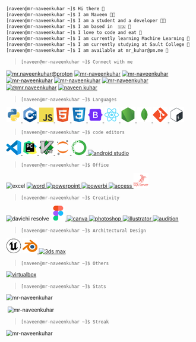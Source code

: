 ```Terminal
[naveen@mr-naveenkuhar ~]$ Hi there 👋
[naveen@mr-naveenkuhar ~]$ I am Naveen 👩‍💻
[naveen@mr-naveenkuhar ~]$ I am a student and a developer 👨‍💻
[naveen@mr-naveenkuhar ~]$ I am based in  🇨🇦 🍁
[naveen@mr-naveenkuhar ~]$ I love to code and eat 🥣
[naveen@mr-naveenkuhar ~]$ I am currently learning Machine Learning 🤖
[naveen@mr-naveenkuhar ~]$ I am currently studying at Sault College 🏫
[naveen@mr-naveenkuhar ~]$ I am available at mr_kuhar@pm.me 📧
```

> `[naveen@mr-naveenkuhar ~]$ Connect with me`

<p align="left">
<!-- Connect with me on social media -->
<!-- protonmail: -->
<a href="mailto:mr_kuhar@pm.me " target="blank"><img align="center" src="https://res.cloudinary.com/dbulfrlrz/image/upload/v1693233226/static/logos/proton-mail-icon-alone_qcw8wz.svg" alt="mr.naveenkuhar@proton" height="30" width="40" /></a>
<!-- Gravtar -->
<a href="https://gravatar.com/mrnaveenkuhar" target="blank"><img align="center" src="https://brandeps.com/logo-download/G/Gravatar-logo-vector-01.svg" alt="mr-naveenkuhar" height="30" width="40" /></a>
<!-- codepen -->
<a href="https://codepen.io/mr-naveenkuhar" target="blank"><img align="center" src="https://raw.githubusercontent.com/rahuldkjain/github-profile-readme-generator/master/src/images/icons/Social/codepen.svg" alt="mr-naveenkuhar" height="30" width="40" /></a>
<!-- dev.to -->
<a href="https://dev.to/mr-naveenkuhar" target="blank"><img align="center" src="https://raw.githubusercontent.com/rahuldkjain/github-profile-readme-generator/master/src/images/icons/Social/devto.svg" alt="mr-naveenkuhar" height="30" width="40" /></a>
<!-- linedin -->
<a href="https://linkedin.com/in/mr-naveenkuhar" target="blank"><img align="center" src="https://raw.githubusercontent.com/rahuldkjain/github-profile-readme-generator/master/src/images/icons/Social/linked-in-alt.svg" alt="mr-naveenkuhar" height="30" width="40" /></a>
<!-- stackoverflow -->
<a href="https://stackoverflow.com/users/mr-naveenkuhar" target="blank"><img align="center" src="https://raw.githubusercontent.com/rahuldkjain/github-profile-readme-generator/master/src/images/icons/Social/stack-overflow.svg" alt="mr-naveenkuhar" height="30" width="40" /></a>
<!-- Medium -->
<a href="https://medium.com/@mr.naveenkuhar" target="blank"><img align="center" src="https://raw.githubusercontent.com/rahuldkjain/github-profile-readme-generator/master/src/images/icons/Social/medium.svg" alt="@mr.naveenkuhar" height="30" width="40" /></a>
<!-- youtube -->
<a href="https://www.youtube.com/c/naveen kuhar" target="blank"><img align="center" src="https://raw.githubusercontent.com/rahuldkjain/github-profile-readme-generator/master/src/images/icons/Social/youtube.svg" alt="naveen kuhar" height="30" width="40" /></a>
</p>

<!-- languages and tools section -->

> `[naveen@mr-naveenkuhar ~]$ Languages`

<p align="left">
<!-- python -->
<a href="https://www.python.org" target="_blank"> <img src="https://raw.githubusercontent.com/devicons/devicon/master/icons/python/python-original.svg" alt="python"
width="40" height="40"/> </a>
<!-- c++ -->
<a href="https://isocpp.org/" target="_blank"> <img src="https://raw.githubusercontent.com/devicons/devicon/master/icons/cplusplus/cplusplus-original.svg" alt="cplusplus"
width="40" height="40"/> </a>
<!-- javascript -->
<a href="https://developer.mozilla.org/en-US/docs/Web/JavaScript" target="_blank"> <img src="https://raw.githubusercontent.com/devicons/devicon/master/icons/javascript/javascript-original.svg"
alt="javascript" width="40" height="40"/> </a>
<!-- html -->
<a href="https://developer.mozilla.org/en-US/docs/Web/HTML" target="_blank"> <img src="https://raw.githubusercontent.com/devicons/devicon/master/icons/html5/html5-original.svg"
alt="html5" width="40" height="40"/> </a>
<!-- css -->
<a href="https://developer.mozilla.org/en-US/docs/Web/CSS" target="_blank"> <img src="https://raw.githubusercontent.com/devicons/devicon/master/icons/css3/css3-original.svg"
alt="css3" width="40" height="40"/> </a>
<!-- bootstrap -->
<a href="https://getbootstrap.com" target="_blank"> <img src="https://raw.githubusercontent.com/devicons/devicon/master/icons/bootstrap/bootstrap-plain.svg"
alt="bootstrap" width="40" height="40"/> </a>
<!-- react -->
<a href="https://reactjs.org/" target="_blank"> <img src="https://raw.githubusercontent.com/devicons/devicon/master/icons/react/react-original.svg"
alt="react" width="40" height="40"/> </a>
<!-- nodejs -->
<a href="https://nodejs.org" target="_blank"> <img src="https://raw.githubusercontent.com/devicons/devicon/master/icons/nodejs/nodejs-original.svg"
alt="nodejs" width="40" height="40"/> </a>
<!-- nodejs -->
<a href="https://www.mongodb.com/" target="_blank"> <img src="https://raw.githubusercontent.com/devicons/devicon/master/icons/mongodb/mongodb-original.svg"
alt="mongodb" width="40" height="40"/> </a>
<!-- git -->
<a href="https://git-scm.com/" target="_blank"> <img src="https://raw.githubusercontent.com/devicons/devicon/master/icons/git/git-original.svg"
alt="git" width="40" height="40"/> </a>
<!-- bash -->
<a href="https://www.gnu.org/software/bash/" target="_blank"> <img src="https://raw.githubusercontent.com/devicons/devicon/master/icons/bash/bash-original.svg"
alt="bash" width="40" height="40"/></a>
</p>

<!-- other tools  -->

> `[naveen@mr-naveenkuhar ~]$ code editors`

<p align="left">
<!-- vscode -->
<a href="https://code.visualstudio.com/" target="_blank"> <img src="https://raw.githubusercontent.com/devicons/devicon/master/icons/vscode/vscode-original.svg"
alt="vscode" width="40" height="40"/> </a>
<!-- pycharm -->
<a href="https://www.jetbrains.com/pycharm/" target="_blank"> <img src="https://raw.githubusercontent.com/devicons/devicon/master/icons/pycharm/pycharm-original.svg"
alt="pycharm" width="40" height="40"/> </a>
<!-- vim -->
<a href="https://www.vim.org/" target="_blank"> <img src="https://raw.githubusercontent.com/devicons/devicon/master/icons/vim/vim-original.svg"
alt="vim" width="40" height="40"/> </a>
<!-- jupyter notebook -->
<a href="https://jupyter.org/" target="_blank"> <img src="https://raw.githubusercontent.com/devicons/devicon/master/icons/jupyter/jupyter-original.svg"
alt="jupyter" width="40" height="40"/> </a>
<!-- anaconda -->
<a href="https://www.anaconda.com/" target="_blank"> <img src="https://raw.githubusercontent.com/devicons/devicon/master/icons/anaconda/anaconda-original.svg"
alt="anaconda" width="40" height="40"/> </a>
<!-- android studio -->
<a href="https://developer.android.com/studio" target="_blank"> <img src="https://developer.android.com/static/studio/images/new-studio-logo-1_1920.png"
alt="android studio" width="40" height="40"/> </a>
</p>

<!--office-->

> `[naveen@mr-naveenkuhar ~]$ Office `

<!--exel-->
<p <a href="https://www.microsoft.com/en-ca/microsoft-365/excel" target="_blank"> <img src="https://cdn-dynmedia-1.microsoft.com/is/image/microsoftcorp/Blade002_AreaHeading_64x64_B_Desktop-1?resMode=sharp2&op_usm=1.5,0.65,15,0&wid=58&hei=58&qlt=100&fit=constrain" 
alt="excel" width="40" height="40"/> </a>
<!-- word -->
<a href="https://www.microsoft.com/en-ca/microsoft-365/word" target="_blank"> <img src="https://cdn-dynmedia-1.microsoft.com/is/image/microsoftcorp/Blade002_AreaHeading_64x64_A_Desktop-1?resMode=sharp2&op_usm=1.5,0.65,15,0&wid=58&hei=58&qlt=100&fit=constrain"
alt="word" width="40" height="40"/> </a>
<!-- powerpoint -->
<a href="https://www.microsoft.com/en-ca/microsoft-365/powerpoint" target="_blank"> <img src="https://cdn-dynmedia-1.microsoft.com/is/image/microsoftcorp/Blade002_AreaHeading_64x64_C_Desktop-1?resMode=sharp2&op_usm=1.5,0.65,15,0&wid=58&hei=58&qlt=100&fit=constrain"
alt="powerpoint" width="40" height="40"/> </a>
<!-- powerbi  -->
<a href="https://powerbi.microsoft.com/en-us/" target="_blank"> <img src="https://content.powerapps.com/resource/powerbiwfe/images/spinner-PBI-logo.6434e0fca135a582c323.svg"
alt="powerbi" width="40" height="40"/> </a>
<!-- Microsoft access -->
<a href="https://www.microsoft.com/en-ca/microsoft-365/access" target="_blank"> <img src="https://img-prod-cms-rt-microsoft-com.akamaized.net/cms/api/am/imageFileData/RE35aKP?ver=5afc&q=90&m=6&h=270&w=270&b=%23FFFFFFFF&f=jpg&o=f&aim=true"
alt="access" width="40" height="40"/> </a>
<!-- Microsoft SQL Server -->
<a href="https://www.microsoft.com/en-ca/sql-server/sql-server-2019" target="_blank"> <img src="https://raw.githubusercontent.com/devicons/devicon/master/icons/microsoftsqlserver/microsoftsqlserver-plain-wordmark.svg"
alt="sql server" width="40" height="40"/> </a>
</p>

<!-- video editing -->

> `[naveen@mr-naveenkuhar ~]$ Creativity`

<!-- davichi resolve -->
<p <a href="https://www.blackmagicdesign.com/products/davinciresolve/" target="_blank"> <img src="https://duckduckgo.com/i/300d79aa.png"
alt="davichi resolve" width="40" height="40"/> </a>
<!-- Figma -->
<a href="https://www.figma.com/" target="_blank"> <img src="https://raw.githubusercontent.com/devicons/devicon/master/icons/figma/figma-original.svg"
alt="figma" width="40" height="40"/> </a>
<!-- canva -->
<a href="https://www.canva.com/" target="_blank"> <img src="https://external-content.duckduckgo.com/iu/?u=https%3A%2F%2Fassets.stickpng.com%2Fimages%2F62b1fefc8309c32ce1623ded.png&f=1&nofb=1&ipt=8401fc53afd2fe980fd5aadf20bd709e86d6a4cefbd71f62052a3fff317dfa4e&ipo=images"
alt="canva" width="45" height="40"/> </a>
<!-- adobe photoshop -->
<a href="https://www.adobe.com/ca/products/photoshop.html" target="_blank"> <img src="https://www.adobe.com/content/dam/shared/images/product-icons/svg/photoshop.svg"
alt="photoshop" width="40" height="40"/> </a>
<!-- adobe illustrator -->
<a href="https://www.adobe.com/ca/products/illustrator.html" target="_blank"> <img src="https://www.adobe.com/content/dam/cc/icons/illustrator.svg"
alt="illustrator" width="40" height="40"/> </a>
<!-- adobe audition -->
<a href="https://www.adobe.com/ca/products/audition.html" target="_blank"> <img src="https://www.adobe.com/content/dam/cc/icons/audition.svg"
alt="audition" width="40" height="40"/> </a>
<br>
</p>

<!-- architectural design -->

> `[naveen@mr-naveenkuhar ~]$ Architectural Design`

<!-- Unreal Engine -->
<p <a href="https://www.unrealengine.com/en-US/" target="_blank"> <img src="https://raw.githubusercontent.com/devicons/devicon/master/icons/unrealengine/unrealengine-original.svg"
alt="unreal engine" width="40" height="40"/> </a>
<!-- Blender -->
<a href="https://www.blender.org/" target="_blank"> <img src="https://raw.githubusercontent.com/devicons/devicon/master/icons/blender/blender-original.svg"
alt="blender" width="40" height="40"/> </a>
<!-- 3ds Max -->
<a href="https://www.autodesk.com/products/3ds-max/overview" target="_blank"> <img src="https://duckduckgo.com/i/c6958269.jpg"
alt="3ds max" width="40" height="40"/> </a> 
</p>

<!-- others -->

> `[naveen@mr-naveenkuhar ~]$ Others`

<!-- virtual box -->

<a href="https://www.virtualbox.org/" target="_blank"> <img src="https://upload.wikimedia.org/wikipedia/commons/thumb/d/d5/Virtualbox_logo.png/120px-Virtualbox_logo.png"
alt="virtualbox" width="40" height="40"/> </a>

<!-- Stats -->

> `[naveen@mr-naveenkuhar ~]$ Stats`

<p><img aling="center" width="300" src="https://github-readme-stats.vercel.app/api/top-langs?username=mr-naveenkuhar&show_icons=true&locale=en&layout=compact" alt="mr-naveenkuhar" /></p>
<p>&nbsp;<img align="center" width="400" src="https://github-readme-stats.vercel.app/api?username=mr-naveenkuhar&show_icons=true&locale=en" alt="mr-naveenkuhar" /></p>

> `[naveen@mr-naveenkuhar ~]$ Streak `

<p><img align="center" width="400" height="" src="https://github-readme-streak-stats.herokuapp.com/?user=mr-naveenkuhar&" alt="mr-naveenkuhar" /></p>

<!-- >`[naveen@mr-naveenkuhar ~]$ My Resume ?` -->

<!-- ` [naveen@mr-naveenkuhar ~]$ I will upload it soon` -->
<!-- Updated on 1/26/24 -->